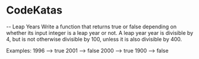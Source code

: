 # CodeKatas
-- Leap Years
Write a function that returns true or false depending on whether its input integer is a leap year or not.
A leap year year is divisible by 4, but is not otherwise divisible by 100, unless it is also divisible by 400.

Examples:
1996 --> true
2001 --> false
2000 --> true
1900 --> false

